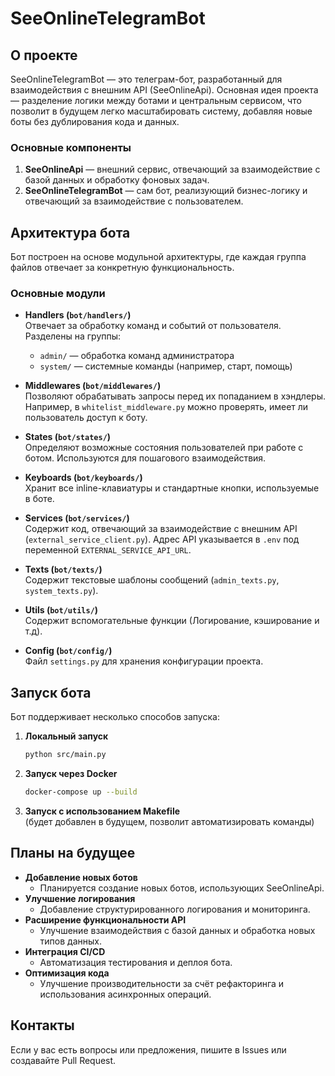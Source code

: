 # SeeOnlineTelegramBot

## О проекте
SeeOnlineTelegramBot — это телеграм-бот, разработанный для взаимодействия с внешним API (SeeOnlineApi).
Основная идея проекта — разделение логики между ботами и центральным сервисом, что позволит в будущем легко масштабировать систему, добавляя новые боты без дублирования кода и данных.

### Основные компоненты
1. **SeeOnlineApi** — внешний сервис, отвечающий за взаимодействие с базой данных и обработку фоновых задач.
2. **SeeOnlineTelegramBot** — сам бот, реализующий бизнес-логику и отвечающий за взаимодействие с пользователем.

## Архитектура бота
Бот построен на основе модульной архитектуры, где каждая группа файлов отвечает за конкретную функциональность.

### Основные модули
- **Handlers (`bot/handlers/`)**  
  Отвечает за обработку команд и событий от пользователя. Разделены на группы:
  - `admin/` — обработка команд администратора
  - `system/` — системные команды (например, старт, помощь)

- **Middlewares (`bot/middlewares/`)**  
  Позволяют обрабатывать запросы перед их попаданием в хэндлеры. Например, в `whitelist_middleware.py` можно проверять, имеет ли пользователь доступ к боту.

- **States (`bot/states/`)**  
  Определяют возможные состояния пользователей при работе с ботом. Используются для пошагового взаимодействия.

- **Keyboards (`bot/keyboards/`)**  
  Хранит все inline-клавиатуры и стандартные кнопки, используемые в боте.

- **Services (`bot/services/`)**  
  Содержит код, отвечающий за взаимодействие с внешним API (`external_service_client.py`). Адрес API указывается в `.env` под переменной `EXTERNAL_SERVICE_API_URL`.

- **Texts (`bot/texts/`)**  
  Содержит текстовые шаблоны сообщений (`admin_texts.py`, `system_texts.py`).

- **Utils (`bot/utils/`)**  
  Содержит вспомогательные функции (Логирование, кэширование и т.д).

- **Config (`bot/config/`)**  
  Файл `settings.py` для хранения конфигурации проекта.

## Запуск бота

Бот поддерживает несколько способов запуска:

1. **Локальный запуск**  
   ```bash
   python src/main.py
   ```

2. **Запуск через Docker**  
   ```bash
   docker-compose up --build
   ```
   
3. **Запуск с использованием Makefile**  
   (будет добавлен в будущем, позволит автоматизировать команды)

## Планы на будущее
- **Добавление новых ботов**
  - Планируется создание новых ботов, использующих SeeOnlineApi.
- **Улучшение логирования**
  - Добавление структурированного логирования и мониторинга.
- **Расширение функциональности API**
  - Улучшение взаимодействия с базой данных и обработка новых типов данных.
- **Интеграция CI/CD**
  - Автоматизация тестирования и деплоя бота.
- **Оптимизация кода**
  - Улучшение производительности за счёт рефакторинга и использования асинхронных операций.

## Контакты
Если у вас есть вопросы или предложения, пишите в Issues или создавайте Pull Request.


